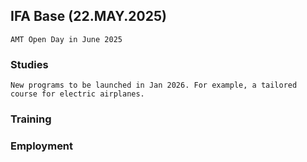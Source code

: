 ## IFA Base (22.MAY.2025)
    AMT Open Day in June 2025

### Studies
    New programs to be launched in Jan 2026. For example, a tailored course for electric airplanes.
    
### Training

### Employment